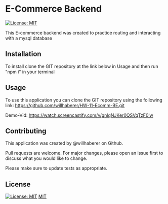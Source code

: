 # E-Commerce Backend

[![License: MIT](https://img.shields.io/badge/License-MIT-yellow.svg)](https://opensource.org/licenses/MIT)

This E-commerce backend was created to practice routing and interacting with a mysql database

## Installation

To install clone the GIT repository at the link below in Usage and then run "npm i" in your terminal

## Usage

To use this application you can clone the GIT repository using the following link: https://github.com/willhaberer/HW-11-Ecomm-BE.git

Demo-Vid: https://watch.screencastify.com/v/gnlqNJKer0QSVqTzF0iw

## Contributing

This application was created by @willhaberer on Github.

Pull requests are welcome. For major changes, please open an issue first to discuss what you would like to change.

Please make sure to update tests as appropriate.

## License

[![License: MIT](https://img.shields.io/badge/License-MIT-yellow.svg)](https://opensource.org/licenses/MIT)
[MIT](https://choosealicense.com/licenses/mit/)
